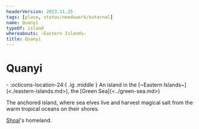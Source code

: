 ```yaml
---
headerVersion: 2023.11.25
tags: [place, status/needswork/external]
name: Quanyi
typeOf: island
whereabouts: ~Eastern Islands~
title: Quanyi
---
```

# Quanyi
<div class="grid cards ext-narrow-margin ext-one-column" markdown>
-    :octicons-location-24:{ .lg .middle } An island in the [~Eastern Islands~](<./eastern-islands.md>), the [Green Sea](<../green-sea.md>)  
</div>




The anchored island, where sea elves live and harvest magical salt from the warm tropical oceans on their shores.

[Shoal](<../../people/pcs/dunmar-fellowship/guests/shoal.md>)'s homeland.

